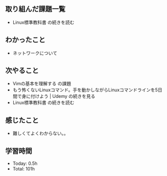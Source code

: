 ## 取り組んだ課題一覧
- Linux標準教科書 の続きを読む
## わかったこと
- ネットワークについて
## 次やること
- Vimの基本を理解する の課題
- もう怖くないLinuxコマンド。手を動かしながらLinuxコマンドラインを5日間で身に付けよう | Udemy の続きを見る
- Linux標準教科書 の続きを読む
## 感じたこと
- 難しくてよくわからない。。
## 学習時間
- Today: 0.5h
- Total: 101h